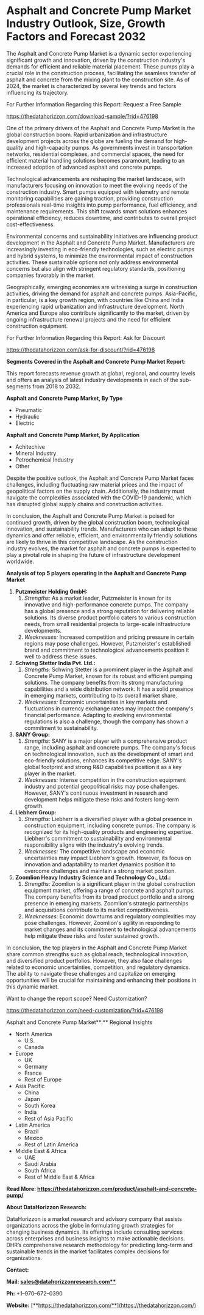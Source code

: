 ﻿# **Asphalt and Concrete Pump Market Industry Outlook, Size, Growth Factors and Forecast 2032**

The Asphalt and Concrete Pump Market is a dynamic sector experiencing significant growth and innovation, driven by the construction industry's demands for efficient and reliable material placement. These pumps play a crucial role in the construction process, facilitating the seamless transfer of asphalt and concrete from the mixing plant to the construction site. As of 2024, the market is characterized by several key trends and factors influencing its trajectory.

For Further Information Regarding this Report: Request a Free Sample

<https://thedatahorizzon.com/download-sample/?rid=476198>

One of the primary drivers of the Asphalt and Concrete Pump Market is the global construction boom. Rapid urbanization and infrastructure development projects across the globe are fueling the demand for high-quality and high-capacity pumps. As governments invest in transportation networks, residential complexes, and commercial spaces, the need for efficient material handling solutions becomes paramount, leading to an increased adoption of advanced asphalt and concrete pumps.

Technological advancements are reshaping the market landscape, with manufacturers focusing on innovation to meet the evolving needs of the construction industry. Smart pumps equipped with telemetry and remote monitoring capabilities are gaining traction, providing construction professionals real-time insights into pump performance, fuel efficiency, and maintenance requirements. This shift towards smart solutions enhances operational efficiency, reduces downtime, and contributes to overall project cost-effectiveness.

Environmental concerns and sustainability initiatives are influencing product development in the Asphalt and Concrete Pump Market. Manufacturers are increasingly investing in eco-friendly technologies, such as electric pumps and hybrid systems, to minimize the environmental impact of construction activities. These sustainable options not only address environmental concerns but also align with stringent regulatory standards, positioning companies favorably in the market.

Geographically, emerging economies are witnessing a surge in construction activities, driving the demand for asphalt and concrete pumps. Asia-Pacific, in particular, is a key growth region, with countries like China and India experiencing rapid urbanization and infrastructure development. North America and Europe also contribute significantly to the market, driven by ongoing infrastructure renewal projects and the need for efficient construction equipment.

For Further Information Regarding this Report: Ask for Discount

<https://thedatahorizzon.com/ask-for-discount/?rid=476198>

**Segments Covered in the Asphalt and Concrete Pump Market Report:**

This report forecasts revenue growth at global, regional, and country levels and offers an analysis of latest industry developments in each of the sub-segments from 2018 to 2032.

**Asphalt and Concrete Pump Market, By Type**

- Pneumatic
- Hydraulic
- Electric

**Asphalt and Concrete Pump Market, By Application**

- Achitechive
- Mineral Industry
- Petrochemical Industry
- Other

Despite the positive outlook, the Asphalt and Concrete Pump Market faces challenges, including fluctuating raw material prices and the impact of geopolitical factors on the supply chain. Additionally, the industry must navigate the complexities associated with the COVID-19 pandemic, which has disrupted global supply chains and construction activities.

In conclusion, the Asphalt and Concrete Pump Market is poised for continued growth, driven by the global construction boom, technological innovation, and sustainability trends. Manufacturers who can adapt to these dynamics and offer reliable, efficient, and environmentally friendly solutions are likely to thrive in this competitive landscape. As the construction industry evolves, the market for asphalt and concrete pumps is expected to play a pivotal role in shaping the future of infrastructure development worldwide.

**Analysis of top 5 players operating in the Asphalt and Concrete Pump Market**



1. **Putzmeister Holding GmbH:**
   1. *Strengths:* As a market leader, Putzmeister is known for its innovative and high-performance concrete pumps. The company has a global presence and a strong reputation for delivering reliable solutions. Its diverse product portfolio caters to various construction needs, from small residential projects to large-scale infrastructure developments.
   1. *Weaknesses:* Increased competition and pricing pressure in certain regions may pose challenges. However, Putzmeister's established brand and commitment to technological advancements position it well to address these issues.
1. **Schwing Stetter India Pvt. Ltd.:**
   1. *Strengths:* Schwing Stetter is a prominent player in the Asphalt and Concrete Pump Market, known for its robust and efficient pumping solutions. The company benefits from its strong manufacturing capabilities and a wide distribution network. It has a solid presence in emerging markets, contributing to its overall market share.
   1. *Weaknesses:* Economic uncertainties in key markets and fluctuations in currency exchange rates may impact the company's financial performance. Adapting to evolving environmental regulations is also a challenge, though the company has shown a commitment to sustainability.
1. **SANY Group:**
   1. *Strengths:* SANY is a major player with a comprehensive product range, including asphalt and concrete pumps. The company's focus on technological innovation, such as the development of smart and eco-friendly solutions, enhances its competitive edge. SANY's global footprint and strong R&D capabilities position it as a key player in the market.
   1. *Weaknesses:* Intense competition in the construction equipment industry and potential geopolitical risks may pose challenges. However, SANY's continuous investment in research and development helps mitigate these risks and fosters long-term growth.
1. **Liebherr Group:**
   1. *Strengths:* Liebherr is a diversified player with a global presence in construction equipment, including concrete pumps. The company is recognized for its high-quality products and engineering expertise. Liebherr's commitment to sustainability and environmental responsibility aligns with the industry's evolving trends.
   1. *Weaknesses:* The competitive landscape and economic uncertainties may impact Liebherr's growth. However, its focus on innovation and adaptability to market dynamics position it to overcome challenges and maintain a strong market position.
1. **Zoomlion Heavy Industry Science and Technology Co., Ltd.:**
   1. *Strengths:* Zoomlion is a significant player in the global construction equipment market, offering a range of concrete and asphalt pumps. The company benefits from its broad product portfolio and a strong presence in emerging markets. Zoomlion's strategic partnerships and acquisitions contribute to its market competitiveness.
   1. *Weaknesses:* Economic downturns and regulatory complexities may pose challenges. However, Zoomlion's agility in responding to market changes and its commitment to technological advancements help mitigate these risks and foster sustained growth.

In conclusion, the top players in the Asphalt and Concrete Pump Market share common strengths such as global reach, technological innovation, and diversified product portfolios. However, they also face challenges related to economic uncertainties, competition, and regulatory dynamics. The ability to navigate these challenges and capitalize on emerging opportunities will be crucial for maintaining and enhancing their positions in this dynamic market.

Want to change the report scope? Need Customization?

<https://thedatahorizzon.com/need-customization/?rid=476198>



Asphalt and Concrete Pump Market**:** Regional Insights

- North America
  - U.S.
  - Canada
- Europe
  - UK
  - Germany
  - France
  - Rest of Europe
- Asia Pacific
  - China
  - Japan
  - South Korea
  - India
  - Rest of Asia Pacific
- Latin America
  - Brazil
  - Mexico
  - Rest of Latin America
- Middle East & Africa
  - UAE
  - Saudi Arabia
  - South Africa
  - Rest of Middle East & Africa

**Read More: https://thedatahorizzon.com/product/asphalt-and-concrete-pump/**

**About DataHorizzon Research:**

DataHorizzon is a market research and advisory company that assists organizations across the globe in formulating growth strategies for changing business dynamics. Its offerings include consulting services across enterprises and business insights to make actionable decisions. DHR’s comprehensive research methodology for predicting long-term and sustainable trends in the market facilitates complex decisions for organizations.

**Contact:**

**Mail: [sales@datahorizzonresearch.com**](mailto:sales@datahorizzonresearch.com)**

**Ph:** +1–970–672–0390

**Website:** [**https://thedatahorizzon.com/**](https://thedatahorizzon.com/)


